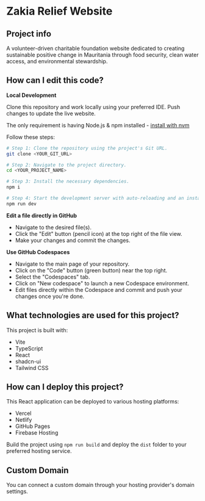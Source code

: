 # Zakia Relief Website

## Project info

A volunteer-driven charitable foundation website dedicated to creating sustainable positive change in Mauritania through food security, clean water access, and environmental stewardship.

## How can I edit this code?

**Local Development**

Clone this repository and work locally using your preferred IDE. Push changes to update the live website.

The only requirement is having Node.js & npm installed - [install with nvm](https://github.com/nvm-sh/nvm#installing-and-updating)

Follow these steps:

```sh
# Step 1: Clone the repository using the project's Git URL.
git clone <YOUR_GIT_URL>

# Step 2: Navigate to the project directory.
cd <YOUR_PROJECT_NAME>

# Step 3: Install the necessary dependencies.
npm i

# Step 4: Start the development server with auto-reloading and an instant preview.
npm run dev
```

**Edit a file directly in GitHub**

- Navigate to the desired file(s).
- Click the "Edit" button (pencil icon) at the top right of the file view.
- Make your changes and commit the changes.

**Use GitHub Codespaces**

- Navigate to the main page of your repository.
- Click on the "Code" button (green button) near the top right.
- Select the "Codespaces" tab.
- Click on "New codespace" to launch a new Codespace environment.
- Edit files directly within the Codespace and commit and push your changes once you're done.

## What technologies are used for this project?

This project is built with:

- Vite
- TypeScript
- React
- shadcn-ui
- Tailwind CSS

## How can I deploy this project?

This React application can be deployed to various hosting platforms:
- Vercel
- Netlify
- GitHub Pages
- Firebase Hosting

Build the project using `npm run build` and deploy the `dist` folder to your preferred hosting service.

## Custom Domain

You can connect a custom domain through your hosting provider's domain settings.
